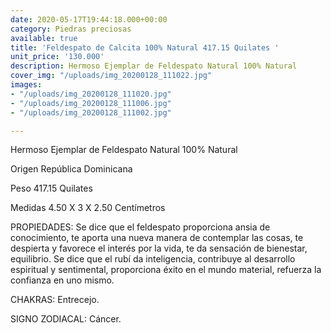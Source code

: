 ```yaml
---
date: 2020-05-17T19:44:18.000+00:00
category: Piedras preciosas
available: true
title: 'Feldespato de Calcita 100% Natural 417.15 Quilates '
unit_price: '130.000'
description: Hermoso Ejemplar de Feldespato Natural 100% Natural
cover_img: "/uploads/img_20200128_111022.jpg"
images:
- "/uploads/img_20200128_111020.jpg"
- "/uploads/img_20200128_111006.jpg"
- "/uploads/img_20200128_111002.jpg"

---
```

Hermoso Ejemplar de Feldespato Natural 100% Natural

Origen República Dominicana 

Peso 417.15 Quilates 

Medidas 4.50 X 3 X 2.50 Centímetros

PROPIEDADES: Se dice que el feldespato proporciona ansia de conocimiento, te aporta una nueva manera de contemplar las cosas, te despierta y favorece el interés por la vida, te da sensación de bienestar, equilibrio. Se dice que el rubí da inteligencia, contribuye al desarrollo espiritual y sentimental, proporciona éxito en el mundo material, refuerza la confianza en uno mismo.

CHAKRAS: Entrecejo.

SIGNO ZODIACAL: Cáncer.